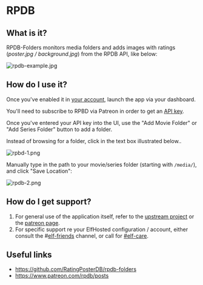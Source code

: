 # RPDB

## What is it?

RPDB-Folders monitors media folders and adds images with ratings (*poster.jpg / background.jpg*) from the RPDB API, like below:

![rpdb-example.jpg](/rpdb-example.jpg)

## How do I use it?

Once you've enabled it in [your account](https://elfhosted.com/tenant/apps/0), launch the app via your dashboard. 

You'll need to subscribe to RPBD via Patreon in order to get an [API key](https://ratingposterdb.com/api-key/).

Once you've entered your API key into the UI, use the "Add Movie Folder" or "Add Series Folder" button to add a folder.

Instead of browsing for a folder, click in the text box illustrated below..

![rpbd-1.png](/rpbd-1.png)

Manually type in the path to your movie/series folder (starting with `/media/`), and click "Save Location":

![rpdb-2.png](/rpdb-2.png)


## How do I get support?

1. For general use of the application itself, refer to the [upstream project](https://github.com/RatingPosterDB/rpdb-folders) or the [patreon page](https://www.patreon.com/rpdb/posts).
2. For specific support re your ElfHosted configuration / account, either consult the #[elf-friends](https://discord.com/channels/396055506072109067/1118645576884572303) channel, or call for [#elf-care](https://discord.com/channels/396055506072109067/1119478614287712337).

## Useful links

* https://github.com/RatingPosterDB/rpdb-folders
* https://www.patreon.com/rpdb/posts